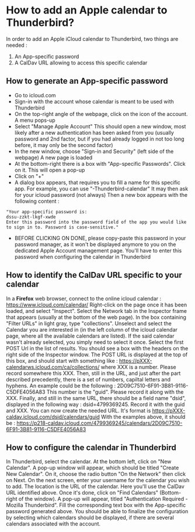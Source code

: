 # How to add an Apple calendar to Thunderbird?

In order to add an Apple iCloud calendar to Thunderbird, two things are needed :
1. An App-specific password
2. A CalDav URL allowing to access this specific calendar

## How to generate an App-specific password

- Go to icloud.com
- Sign-in with the account whose calendar is meant to be used with Thunderbird
- On the top-right angle of the webpage, click on the icon of the account.
A menu pops-up
- Select "Manage Apple Account"
This should open a new window, most likely after a new authentication has been asked from you (usually password and 2nd factor, but if you had already logged in not too long before, it may only be the second factor)
- In the new window, choose "Sign-in and Security" (left side of the webpage)
A new page is loaded
- At the bottom-right there is a box with "App-specific Passwords". Click on it.
This will open a pop-up
- Click on "+"
- A dialog box appears, that requires you to fill a name for this specific app. For example, you can use "<machine-name>-Thunderbird-calendar"
It may then ask for your icloud password (not always)
Then a new box appears with the following content : 
```
"Your app-specific password is:  
dssu-zzkt-lkgf-xwde  
Enter this password into the password field of the app you would like to sign in to. Password is case-sensitive."
```
- BEFORE CLICKING ON DONE, please copy-paste this password in your password manager, as it won't be displayed anymore to you on the dedicated Apple Account management page.
You'll have to enter this password when configuring the calendar in Thunderbird

## How to identify the CalDav URL specific to your calendar

In a **Firefox** web browser, connect to the online icloud calendar : https://www.icloud.com/calendar/
Right-click on the page once it has been loaded, and select "Inspect".
Select the Network tab in the Inspector frame that appears (usually at the bottom of the web page).
In the box containing "Filter URLs" in light gray, type "collections".
Unselect and select the Calendar you are interested in (in the left column of the icloud calendar page, where all the available calendars are listed). If the said calendar wasn't already selected, you simply need to select it once.
Select the first POST Url in the list of results. You should see a box with the headers on the right side of the Inspector window. The POST URL is displayed at the top of this box, and should start with something like : https://pXXX-calendarws.icloud.com/ca/collections/ where XXX is a number. 
Please record somewhere this XXX.
Then, still in the URL, and just after the part described precedently, there is a set of numbers, capiltal letters and hyphens. An example could be the following : 2D09C7510-6F91-3B81-9116-C5DFE4056A83
This number is the "guid". Please record it along with the XXX.
Finally, and still in the same URL, there should be a field name "dsid", displayed in the following way : dsid=4799369245. Record it with the guid and XXX.
You can now create the needed URL. It's format is https://pXXX-caldav.icloud.com/dsid/calendars/guid
With the examples above, it should be : https://p218-caldav.icloud.com/4799369245/calendars/2D09C7510-6F91-3B81-9116-C5DFE4056A83


## How to configure the calendar in Thunderbird

In Thunderbird, select the calendar. At the bottom left, click on "New Calendar". A pop-up window will appear, which should be titled "Create New Calendar". On it, choose the radio button "On the Network" then click on Next.
On the next screen, enter your username for the calendar you wish to add. The location is the URL of the calendar. Here you'll use the CalDav URL identified above.
Once it's done, click on "Find Calendars" (Bottom-right of the window). A pop-up will appear, titled "Authentication Required - Mozilla Thunderbird". Fill the corresponding text box with the App-specific password generated above.
You should be able to finalize the configuration by selecting which calendars should be displayed, if there are several calendars associated with the account.
